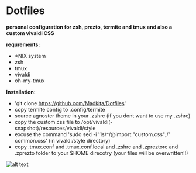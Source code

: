 # Dotfiles

**personal configuration for zsh, prezto, termite and tmux and also a custom vivaldi CSS**

**requrements:**
- \*NIX system 
- zsh
- tmux
- vivaldi
- oh-my-tmux

**Installation:**
- 'git clone https://github.com/Madkita/Dotfiles'
- copy termite config to .config/termite
- source agnoster theme in your .zshrc (if you dont want to use my .zshrc)
- copy the custom.css file to /opt/vivaldi(-snapshot)/resources/vivaldi/style
- excuse the command 'sudo sed -i '1s/^/@import "custom.css";/' common.css' (in vivaldi/style directory)
- copy .tmux.conf and .tmux.conf.local and .zshrc and .zpreztorc and .zprezto folder  to your $HOME direcotry (your files will be overwritten!!)




![alt text](https://raw.githubusercontent.com/Madkita/Dotfiles/master/Screenshot_20171204_134757.png)